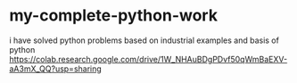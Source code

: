 # my-complete-python-work
i have solved python problems based on industrial examples and basis of python
https://colab.research.google.com/drive/1W_NHAuBDgPDvf50qWmBaEXV-aA3mX_QQ?usp=sharing
